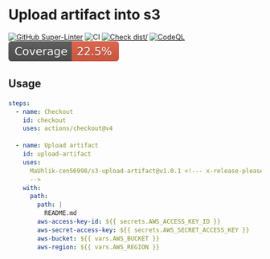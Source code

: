 # Upload artifact into s3

[![GitHub Super-Linter](https://github.com/MaUhlik-cen56998/s3-upload-artifact/actions/workflows/linter.yml/badge.svg)](https://github.com/super-linter/super-linter)
![CI](https://github.com/MaUhlik-cen56998/s3-upload-artifact/actions/workflows/ci.yml/badge.svg)
[![Check dist/](https://github.com/MaUhlik-cen56998/s3-upload-artifact/actions/workflows/check-dist.yml/badge.svg)](https://github.com/MaUhlik-cen56998/s3-upload-artifact/actions/workflows/check-dist.yml)
[![CodeQL](https://github.com/MaUhlik-cen56998/s3-upload-artifact/actions/workflows/codeql-analysis.yml/badge.svg)](https://github.com/MaUhlik-cen56998/s3-upload-artifact/actions/workflows/codeql-analysis.yml)
[![Coverage](./badges/coverage.svg)](./badges/coverage.svg)

## Usage

```yaml
steps:
  - name: Checkout
    id: checkout
    uses: actions/checkout@v4

  - name: Upload artifact
    id: upload-artifact
    uses:
      MaUhlik-cen56998/s3-upload-artifact@v1.0.1 <!--- x-release-please-version
      -->
    with:
      path:
        path: |
          README.md
        aws-access-key-id: ${{ secrets.AWS_ACCESS_KEY_ID }}
        aws-secret-access-key: ${{ secrets.AWS_SECRET_ACCESS_KEY }}
        aws-bucket: ${{ vars.AWS_BUCKET }}
        aws-region: ${{ vars.AWS_REGION }}
```
